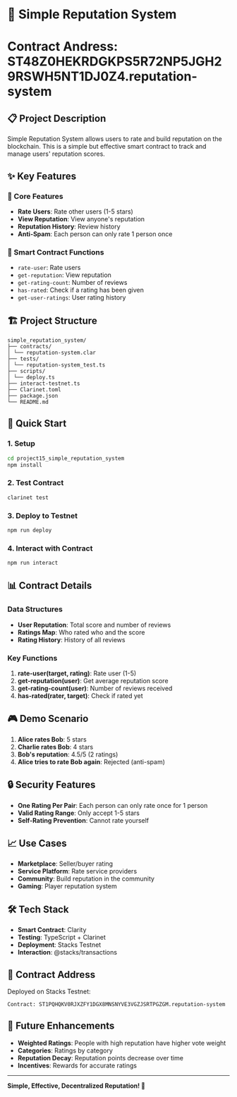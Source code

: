 # 🌟 Simple Reputation System
# Contract Andress: ST48Z0HEKRDGKPS5R72NP5JGH29RSWH5NT1DJ0Z4.reputation-system
## 📋 Project Description

Simple Reputation System allows users to rate and build reputation on the blockchain. This is a simple but effective smart contract to track and manage users' reputation scores.

## ✨ Key Features

### 🎯 Core Features
- **Rate Users**: Rate other users (1-5 stars)
- **View Reputation**: View anyone's reputation
- **Reputation History**: Review history
- **Anti-Spam**: Each person can only rate 1 person once

### 🔧 Smart Contract Functions
- `rate-user`: Rate users
- `get-reputation`: View reputation
- `get-rating-count`: Number of reviews
- `has-rated`: Check if a rating has been given
- `get-user-ratings`: User rating history

## 🏗️ Project Structure

```
simple_reputation_system/
├── contracts/
│ └── reputation-system.clar
├── tests/
│ └── reputation-system_test.ts
├── scripts/
│ └── deploy.ts
├── interact-testnet.ts
├── Clarinet.toml
├── package.json
└── README.md
```

## 🚀 Quick Start

### 1. Setup
```bash
cd project15_simple_reputation_system
npm install
```

### 2. Test Contract
```bash
clarinet test
```

### 3. Deploy to Testnet
```bash
npm run deploy
```

### 4. Interact with Contract
```bash
npm run interact
```

## 📊 Contract Details

### Data Structures
- **User Reputation**: Total score and number of reviews
- **Ratings Map**: Who rated who and the score
- **Rating History**: History of all reviews

### Key Functions
1. **rate-user(target, rating)**: Rate user (1-5)
2. **get-reputation(user)**: Get average reputation score
3. **get-rating-count(user)**: Number of reviews received
4. **has-rated(rater, target)**: Check if rated yet

## 🎮 Demo Scenario

1. **Alice rates Bob**: 5 stars
2. **Charlie rates Bob**: 4 stars
3. **Bob's reputation**: 4.5/5 (2 ratings)
4. **Alice tries to rate Bob again**: Rejected (anti-spam)

## 🔒 Security Features

- **One Rating Per Pair**: Each person can only rate once for 1 person
- **Valid Rating Range**: Only accept 1-5 stars
- **Self-Rating Prevention**: Cannot rate yourself

## 📈 Use Cases

- **Marketplace**: Seller/buyer rating
- **Service Platform**: Rate service providers
- **Community**: Build reputation in the community
- **Gaming**: Player reputation system

## 🛠️ Tech Stack

- **Smart Contract**: Clarity
- **Testing**: TypeScript + Clarinet
- **Deployment**: Stacks Testnet
- **Interaction**: @stacks/transactions

## 📝 Contract Address

Deployed on Stacks Testnet:
```
Contract: ST1PQHQKV0RJXZFY1DGX8MNSNYVE3VGZJSRTPGZGM.reputation-system
```

## 🎯 Future Enhancements

- **Weighted Ratings**: People with high reputation have higher vote weight
- **Categories**: Ratings by category
- **Reputation Decay**: Reputation points decrease over time
- **Incentives**: Rewards for accurate ratings

---

**Simple, Effective, Decentralized Reputation! 🌟**
